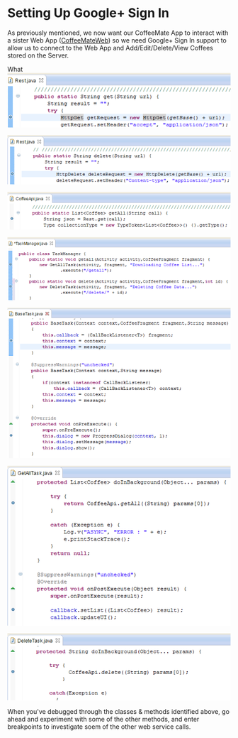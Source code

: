 # Setting Up Google+ Sign In

As previously mentioned, we now want our CoffeeMate App to interact with a sister Web App (<a href="http://coffeemateweb.herokuapp.com">CoffeeMateWeb</a>) so we need Google+ Sign In support to allow us to connect to the Web App and Add/Edit/Delete/View Coffees stored on the Server.


What 
![](../img/bp01.png)

![](../img/bp02.png)

![](../img/bp03.png)

![](../img/bp04.png)

![](../img/bp05.png)

![](../img/bp06.png)

![](../img/bp07.png)

When you've debugged through the classes & methods identified above, go ahead and experiment with some of the other methods, and enter breakpoints to investigate soem of the other web service calls.

